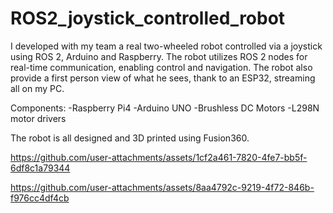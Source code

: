 # ROS2_joystick_controlled_robot
I developed with my team a real two-wheeled robot controlled via a joystick using ROS 2, Arduino and Raspberry. The robot utilizes ROS 2 nodes for real-time communication, enabling control and navigation. The robot also provide a first person view of what he sees, thank to an ESP32, streaming all on my PC.

Components:
  -Raspberry Pi4
  -Arduino UNO
  -Brushless DC Motors
  -L298N motor drivers

  The robot is all designed and 3D printed using Fusion360.

https://github.com/user-attachments/assets/1cf2a461-7820-4fe7-bb5f-6df8c1a79344

https://github.com/user-attachments/assets/8aa4792c-9219-4f72-846b-f976cc4df4cb

